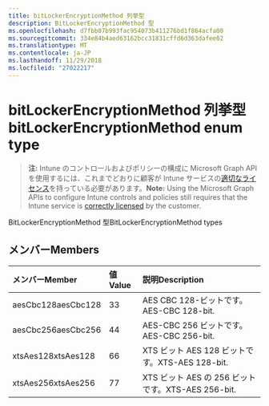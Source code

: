 ```yaml
---
title: bitLockerEncryptionMethod 列挙型
description: BitLockerEncryptionMethod 型
ms.openlocfilehash: d7fbb07b993fac954073b411276bd1f864acfa00
ms.sourcegitcommit: 334e84b4aed63162bcc31831cffd6d363dafee02
ms.translationtype: MT
ms.contentlocale: ja-JP
ms.lasthandoff: 11/29/2018
ms.locfileid: "27022217"
---
```

# <a name="bitlockerencryptionmethod-enum-type"></a><span data-ttu-id="c673a-103">bitLockerEncryptionMethod 列挙型</span><span class="sxs-lookup"><span data-stu-id="c673a-103">bitLockerEncryptionMethod enum type</span></span>

> <span data-ttu-id="c673a-104">**注:** Intune のコントロールおよびポリシーの構成に Microsoft Graph API を使用するには、これまでどおりに顧客が Intune サービスの[適切なライセンス](https://go.microsoft.com/fwlink/?linkid=839381)を持っている必要があります。</span><span class="sxs-lookup"><span data-stu-id="c673a-104">**Note:** Using the Microsoft Graph APIs to configure Intune controls and policies still requires that the Intune service is [correctly licensed](https://go.microsoft.com/fwlink/?linkid=839381) by the customer.</span></span>

<span data-ttu-id="c673a-105">BitLockerEncryptionMethod 型</span><span class="sxs-lookup"><span data-stu-id="c673a-105">BitLockerEncryptionMethod types</span></span>
## <a name="members"></a><span data-ttu-id="c673a-106">メンバー</span><span class="sxs-lookup"><span data-stu-id="c673a-106">Members</span></span>
|<span data-ttu-id="c673a-107">メンバー</span><span class="sxs-lookup"><span data-stu-id="c673a-107">Member</span></span>|<span data-ttu-id="c673a-108">値</span><span class="sxs-lookup"><span data-stu-id="c673a-108">Value</span></span>|<span data-ttu-id="c673a-109">説明</span><span class="sxs-lookup"><span data-stu-id="c673a-109">Description</span></span>|
|:---|:---|:---|
|<span data-ttu-id="c673a-110">aesCbc128</span><span class="sxs-lookup"><span data-stu-id="c673a-110">aesCbc128</span></span>|<span data-ttu-id="c673a-111">3</span><span class="sxs-lookup"><span data-stu-id="c673a-111">3</span></span>|<span data-ttu-id="c673a-112">AES CBC 128-ビットです。</span><span class="sxs-lookup"><span data-stu-id="c673a-112">AES-CBC 128-bit.</span></span>|
|<span data-ttu-id="c673a-113">aesCbc256</span><span class="sxs-lookup"><span data-stu-id="c673a-113">aesCbc256</span></span>|<span data-ttu-id="c673a-114">4</span><span class="sxs-lookup"><span data-stu-id="c673a-114">4</span></span>|<span data-ttu-id="c673a-115">AES-CBC 256 ビットです。</span><span class="sxs-lookup"><span data-stu-id="c673a-115">AES-CBC 256-bit.</span></span>|
|<span data-ttu-id="c673a-116">xtsAes128</span><span class="sxs-lookup"><span data-stu-id="c673a-116">xtsAes128</span></span>|<span data-ttu-id="c673a-117">6</span><span class="sxs-lookup"><span data-stu-id="c673a-117">6</span></span>|<span data-ttu-id="c673a-118">XTS ビット AES 128 ビットです。</span><span class="sxs-lookup"><span data-stu-id="c673a-118">XTS-AES 128-bit.</span></span>|
|<span data-ttu-id="c673a-119">xtsAes256</span><span class="sxs-lookup"><span data-stu-id="c673a-119">xtsAes256</span></span>|<span data-ttu-id="c673a-120">7</span><span class="sxs-lookup"><span data-stu-id="c673a-120">7</span></span>|<span data-ttu-id="c673a-121">XTS ビット AES の 256 ビットです。</span><span class="sxs-lookup"><span data-stu-id="c673a-121">XTS-AES 256-bit.</span></span>|



